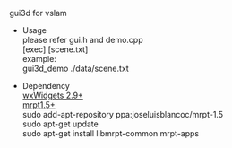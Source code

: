  gui3d for vslam
 - Usage  
  please refer gui.h and demo.cpp  
  [exec] [scene.txt]  
  example:   
    gui3d_demo ./data/scene.txt
 
 - Dependency  
  [wxWidgets 2.9+][1]  
  [mrpt1.5+][2]  
  sudo add-apt-repository ppa:joseluisblancoc/mrpt-1.5  
  sudo apt-get update  
  sudo apt-get install libmrpt-common mrpt-apps

  [1]: https://wxwidgets.org/downloads/
  [2]: https://www.mrpt.org/download-mrpt/
